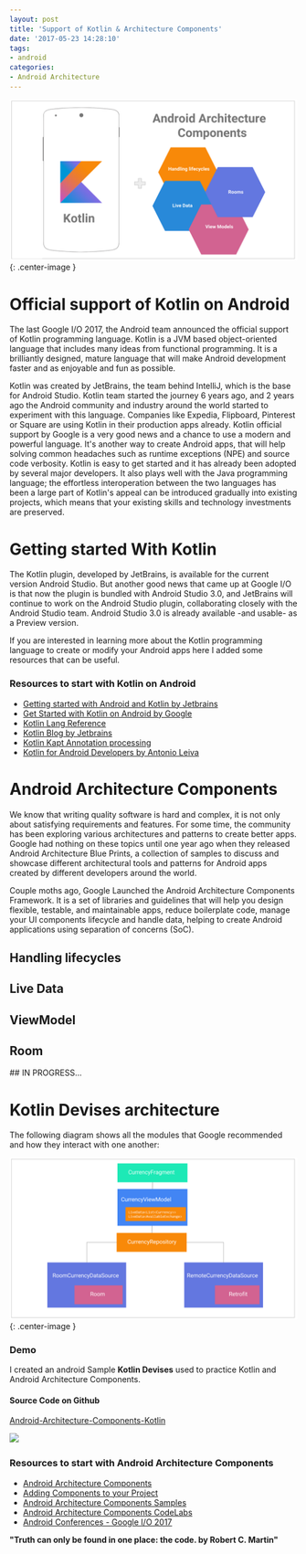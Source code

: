 ```yaml
---
layout: post
title: 'Support of Kotlin & Architecture Components'
date: '2017-05-23 14:28:10'
tags:
- android
categories:
- Android Architecture
---
```


![kotlin-arch](/content/images/2017/5/kotlin-arch.png){: .center-image }

# Official support of Kotlin on Android

The last Google I/O 2017, the Android team announced the official support of Kotlin programming language. Kotlin is a JVM based object-oriented language that includes many ideas from functional programming. It is a brilliantly designed, mature language that will make Android development faster and as enjoyable and fun as possible.

Kotlin was created by JetBrains, the team behind IntelliJ, which is the base for Android Studio. Kotlin team started the journey 6 years ago, and 2 years ago the Android community and industry around the world started to experiment with this language. Companies like Expedia, Flipboard, Pinterest or Square are using Kotlin in their production apps already. Kotlin official support by Google is a very good news and a chance to use a modern and powerful language. It's another way to create Android apps, that will help solving common headaches such as runtime exceptions (NPE) and source code verbosity. Kotlin is easy to get started and it has already been adopted by several major developers. It also plays well with the Java programming language; the effortless interoperation between the two languages has been a large part of Kotlin's appeal can be introduced gradually into existing projects, which means that your existing skills and technology investments are preserved.

# Getting started With Kotlin

The Kotlin plugin, developed by JetBrains, is available for the current version Android Studio. But another good news that came up at Google I/O is that now the plugin is bundled with Android Studio 3.0, and JetBrains will continue to work on the Android Studio plugin, collaborating closely with the Android Studio team. Android Studio 3.0 is already available -and usable- as a Preview version.

If you are interested in learning more about the Kotlin programming language to create or modify your Android apps here I added some resources that can be useful.

### Resources to start with Kotlin on Android

* [Getting started with Android and Kotlin by Jetbrains](https://kotlinlang.org/docs/tutorials/kotlin-android.html)
* [Get Started with Kotlin on Android by Google](https://developer.android.com/kotlin/get-started.html)
* [Kotlin Lang Reference](https://kotlinlang.org/docs/reference/)
* [Kotlin Blog by Jetbrains](https://blog.jetbrains.com/kotlin/)
* [Kotlin Kapt Annotation processing](https://kotlinlang.org/docs/reference/kapt.html)
* [Kotlin for Android Developers by Antonio Leiva](https://antonioleiva.com/kotlin-android-developers-book/)

# Android Architecture Components

We know that writing quality software is hard and complex, it is not only about satisfying requirements and features. For some time, the community has been exploring various architectures and patterns to create better apps. Google had nothing on these topics until one year ago when they released Android Architecture Blue Prints, a collection of samples to discuss and showcase different architectural tools and patterns for Android apps created by different developers around the world.

Couple moths ago, Google Launched the Android Architecture Components Framework. It is a set of libraries and guidelines that will help you design flexible, testable, and maintainable apps, reduce boilerplate code, manage your UI components lifecycle and handle data, helping to create Android applications using separation of concerns (SoC).

## Handling lifecycles

## Live Data

## ViewModel

## Room

## IN PROGRESS...

# Kotlin Devises architecture

The following diagram shows all the modules that Google recommended and how they interact with one another:

![kotlin-arch](/content/images/2017/5/currency-arch.png){: .center-image }

### Demo

I created an android Sample **Kotlin Devises** used to practice Kotlin and Android Architecture Components.

#### Source Code on Github

[Android-Architecture-Components-Kotlin](https://github.com/erikcaffrey/Android-Architecture-Components-Kotlin)

![](https://raw.githubusercontent.com/erikcaffrey/Android-Architecture-Components-Kotlin/master/art/demo.png)

### Resources to start with Android Architecture Components

* [Android Architecture Components](https://developer.android.com/topic/libraries/architecture/index.html)
* [Adding Components to your Project](https://developer.android.com/topic/libraries/architecture/adding-components.html)
* [Android Architecture Components Samples](https://github.com/googlesamples/android-architecture-components)
* [Android Architecture Components CodeLabs](https://codelabs.developers.google.com/?cat=Android)
* [Android Conferences - Google I/O 2017](https://www.youtube.com/results?search_query=google+I%2FO+android+components)

**"Truth can only be found in one place: the code. by Robert C. Martin"**
